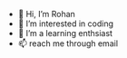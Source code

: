 - 👋 Hi, I’m Rohan
- 👀 I’m interested in coding
- 🌱 I’m a learning enthsiast
- 📫  reach me through email

<!---
rrhan32/rrhan32 is a ✨ special ✨ repository because its `README.md` (this file) appears on your GitHub profile.
You can click the Preview link to take a look at your changes.
--->
